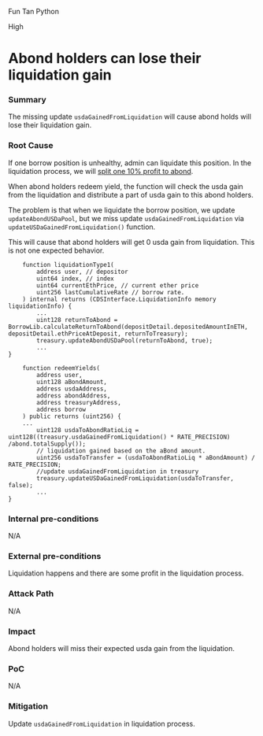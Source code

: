Fun Tan Python

High

# Abond holders can lose their liquidation gain

### Summary

The missing update `usdaGainedFromLiquidation` will cause abond holds will lose their liquidation gain.

### Root Cause

If one borrow position is unhealthy, admin can liquidate this position. In the liquidation process, we will [split one 10% profit to abond](https://github.com/sherlock-audit/2024-11-autonomint/blob/main/Blockchain/Blockchian/contracts/Core_logic/borrowLiquidation.sol#L209-L210).

When abond holders redeem yield, the function will check the usda gain from the liquidation and distribute a part of usda gain to this abond holders. 

The problem is that when we liquidate the borrow position, we update `updateAbondUSDaPool`, but we miss update `usdaGainedFromLiquidation` via `updateUSDaGainedFromLiquidation()` function.

This will cause that abond holders will get 0 usda gain from liquidation. This is not one expected behavior.
```solidity
    function liquidationType1(
        address user, // depositor
        uint64 index, // index
        uint64 currentEthPrice, // current ether price
        uint256 lastCumulativeRate // borrow rate.
    ) internal returns (CDSInterface.LiquidationInfo memory liquidationInfo) {
        ...
        uint128 returnToAbond = BorrowLib.calculateReturnToAbond(depositDetail.depositedAmountInETH, depositDetail.ethPriceAtDeposit, returnToTreasury);
        treasury.updateAbondUSDaPool(returnToAbond, true);
        ...
}
```
```solidity
    function redeemYields(
        address user,
        uint128 aBondAmount,
        address usdaAddress,
        address abondAddress,
        address treasuryAddress,
        address borrow
    ) public returns (uint256) {
    ...
        uint128 usdaToAbondRatioLiq = uint128((treasury.usdaGainedFromLiquidation() * RATE_PRECISION) /abond.totalSupply());
        // liquidation gained based on the aBond amount.
        uint256 usdaToTransfer = (usdaToAbondRatioLiq * aBondAmount) / RATE_PRECISION;
        //update usdaGainedFromLiquidation in treasury
        treasury.updateUSDaGainedFromLiquidation(usdaToTransfer, false);
        ...
}
```

### Internal pre-conditions

N/A

### External pre-conditions

Liquidation happens and there are some profit in the liquidation process.

### Attack Path

N/A

### Impact

Abond holders will miss their expected usda gain from the liquidation.

### PoC

N/A

### Mitigation

Update `usdaGainedFromLiquidation` in liquidation process.